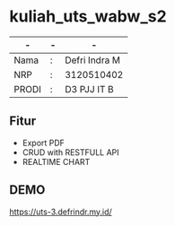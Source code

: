 # kuliah_uts_wabw_s2

|-|-|-|
|-|-|-|
|Nama|:|Defri Indra M|
|NRP|:|3120510402|
|PRODI|:|D3 PJJ IT B|




## Fitur
- Export PDF
- CRUD with RESTFULL API
- REALTIME CHART


## DEMO
https://uts-3.defrindr.my.id/
